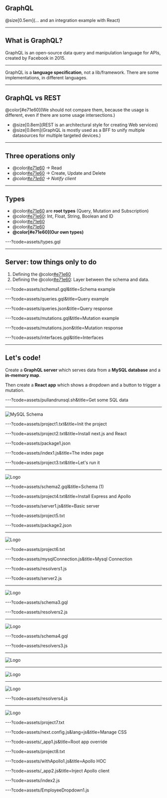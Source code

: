 
## GraphQL

@size[0.5em](... and an integration example with React)

---

## What is GraphQL?

GraphQL is an open-source data query and manipulation language for APIs, created by Facebook in 2015.

---

GraphQL is a **language specification**, not a lib/framework. There are some implementations, in different languages.

---

## GraphQL vs REST

@color[#e71e60](We should not compare them, because the usage is different, even if there are some usage intersections.)

* @size[0.8em](REST is an architectural style for creating Web services)
* @size[0.8em](GraphQL is mostly used as a BFF to unify multiple datasources for multiple targeted devices.)

---

## Three operations only

* @color[#e71e60](Query) -> Read
* @color[#e71e60](Mutation) -> Create, Update and Delete
* _@color[#e71e60](Subscription) -> Notify client_

---

## Types

* @color[#e71e60](Operations) are **root types** (Query, Mutation and Subscription)
* @color[#e71e60](Scalars): Int, Float, String, Boolean and ID
* @color[#e71e60](Enumerations)
* @color[#e71e60](Lists)
* **@color[#e71e60](Our own types)**

---?code=assets/types.gql

---

## Server: tow things only to do

1. Defining the @color[#e71e60](schema)
2. Defining the @color[#e71e60](resolvers): Layer between the schema and data.

---?code=assets/schema1.gql&title=Schema example

---?code=assets/queries.gql&title=Query example

---?code=assets/queries.json&title=Query response

---?code=assets/mutations.gql&title=Mutation example

---?code=assets/mutations.json&title=Mutation response

---?code=assets/interfaces.gql&title=Interfaces

---

## Let's code!

Create a **GraphQL server** which serves data from a **MySQL database** and a **in-memory map**.

Then create a **React app** which shows a dropdown and a button to trigger a mutation.

---?code=assets/pullandrunsql.sh&title=Get some SQL data

---

![MySQL Schema](assets/employees-schema.png)

---?code=assets/project1.txt&title=Init the project

---?code=assets/project2.txt&title=Install next.js and React

---?code=assets/package1.json

---?code=assets/index1.js&title=The index page

---?code=assets/project3.txt&title=Let's run it

---

![Logo](assets/screen1.png)

---?code=assets/schema2.gql&title=Schema (1)

---?code=assets/project4.txt&title=Install Express and Apollo

---?code=assets/server1.js&title=Basic server

---?code=assets/project5.txt

---?code=assets/package2.json

---

![Logo](assets/screen2.png)

---?code=assets/project6.txt

---?code=assets/mysqlConnection.js&title=Mysql Connection

---?code=assets/resolvers1.js

---?code=assets/server2.js

---

![Logo](assets/screen3.png)

---?code=assets/schema3.gql

---?code=assets/resolvers2.js

---

![Logo](assets/screen4.png)

---?code=assets/schema4.gql

---?code=assets/resolvers3.js

---

![Logo](assets/screen5.png)

---

![Logo](assets/screen6.png)

---

![Logo](assets/screen7.png)

---?code=assets/resolvers4.js

---

![Logo](assets/screen8.png)

---?code=assets/project7.txt

---?code=assets/next.config.js&lang=js&title=Manage CSS

---?code=assets/_app1.js&title=Root app override

---?code=assets/project8.txt

---?code=assets/withApollo1.js&title=Apollo HOC

---?code=assets/_app2.js&title=Inject Apollo client

---?code=assets/index2.js

---?code=assets/EmployeeDropdown1.js
